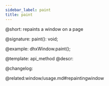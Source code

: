 ```yaml
---
sidebar_label: paint
title: paint
---          
```


@short: repaints a window on a page

@signature: paint(): void;

@example:
dhxWindow.paint();

@template: api_method
@descr:


@changelog:

@related:window/usage.md#repaintingwindow
